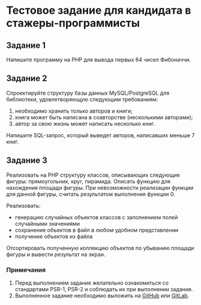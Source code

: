# Тестовое задание для кандидата в стажеры-программисты

## Задание 1
Напишите программу на PHP для вывода первых 64 чисел Фибоначчи.

## Задание 2
Спроектируйте структуру базы данных MySQL/PostgreSQL для библиотеки, удовлетворяющую следующим требованиям:
1. необходимо хранить только авторов и книги;
2. книга может быть написана в соавторстве (несколькими авторами);
3. автор за свою жизнь может написать несколько книг.

Напишите SQL-запрос, который выведет авторов, написавших меньше 7 книг.  

## Задание 3
Реализовать на PHP структуру классов, описывающих следующие фигуры: прямоугольник, круг, пирамида.
Описать функцию для нахождения площади фигуры. При невозможности реализации функции для данной фигуры, считать результатом выполнения функции 0.

Реализовать:
- генерацию случайных объектов классов с заполнением полей случайными значениями
- сохранение объектов в файл в любом удобном представлении
- получение объектов из файла

Отсортировать полученную коллекцию объектов по убыванию площади фигуры и вывести результат на экран.


### Примечания
1. Перед выполнением задания желательно ознакомиться со стандартами PSR-1, PSR-2 и соблюдать их при выполнении задания.
2. Выполненное задание необходимо выложить на [GitHub](https://github.com) или [GitLab](https://gitlab.com).
